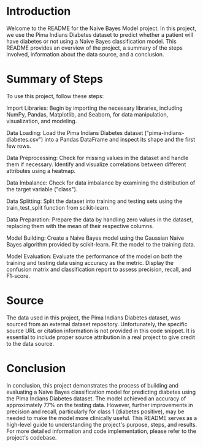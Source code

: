 # Introduction
Welcome to the README for the Naive Bayes Model project. In this project, we use the Pima Indians Diabetes dataset to predict whether a patient will have diabetes or not using a Naive Bayes classification model. This README provides an overview of the project, a summary of the steps involved, information about the data source, and a conclusion.

# Summary of Steps
To use this project, follow these steps:

Import Libraries: Begin by importing the necessary libraries, including NumPy, Pandas, Matplotlib, and Seaborn, for data manipulation, visualization, and modeling.

Data Loading: Load the Pima Indians Diabetes dataset ("pima-indians-diabetes.csv") into a Pandas DataFrame and inspect its shape and the first few rows.

Data Preprocessing: Check for missing values in the dataset and handle them if necessary. Identify and visualize correlations between different attributes using a heatmap.

Data Imbalance: Check for data imbalance by examining the distribution of the target variable ("class").

Data Splitting: Split the dataset into training and testing sets using the train_test_split function from scikit-learn.

Data Preparation: Prepare the data by handling zero values in the dataset, replacing them with the mean of their respective columns.

Model Building: Create a Naive Bayes model using the Gaussian Naive Bayes algorithm provided by scikit-learn. Fit the model to the training data.

Model Evaluation: Evaluate the performance of the model on both the training and testing data using accuracy as the metric. Display the confusion matrix and classification report to assess precision, recall, and F1-score.

# Source
The data used in this project, the Pima Indians Diabetes dataset, was sourced from an external dataset repository. Unfortunately, the specific source URL or citation information is not provided in this code snippet. It is essential to include proper source attribution in a real project to give credit to the data source.

# Conclusion
In conclusion, this project demonstrates the process of building and evaluating a Naive Bayes classification model for predicting diabetes using the Pima Indians Diabetes dataset. The model achieved an accuracy of approximately 77% on the testing data. However, further improvements in precision and recall, particularly for class 1 (diabetes positive), may be needed to make the model more clinically useful. This README serves as a high-level guide to understanding the project's purpose, steps, and results. For more detailed information and code implementation, please refer to the project's codebase.
